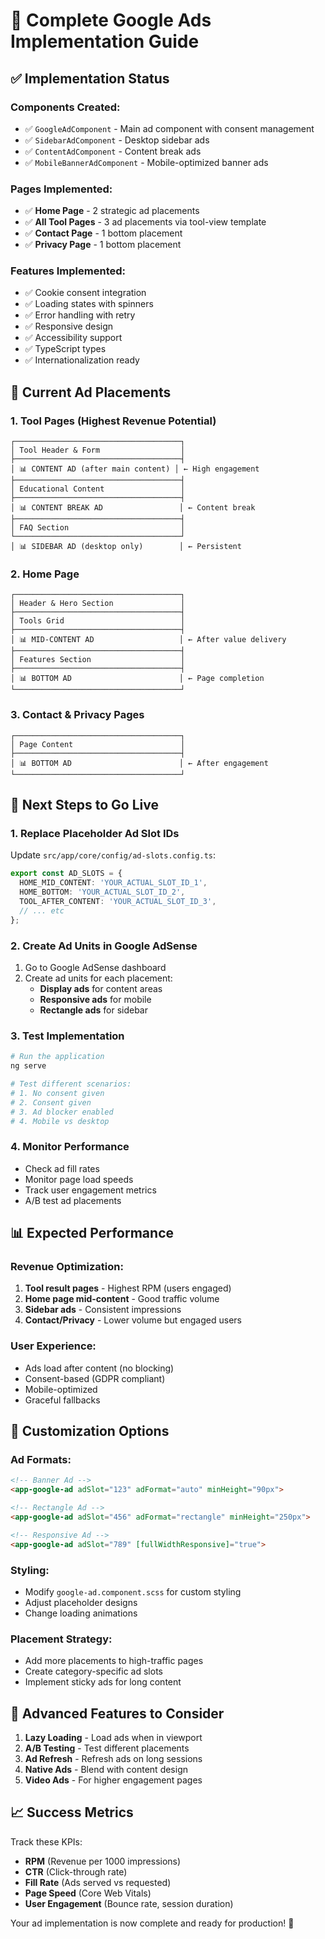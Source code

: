 # 🎯 Complete Google Ads Implementation Guide

## ✅ **Implementation Status**

### **Components Created:**
- ✅ `GoogleAdComponent` - Main ad component with consent management
- ✅ `SidebarAdComponent` - Desktop sidebar ads
- ✅ `ContentAdComponent` - Content break ads
- ✅ `MobileBannerAdComponent` - Mobile-optimized banner ads

### **Pages Implemented:**
- ✅ **Home Page** - 2 strategic ad placements
- ✅ **All Tool Pages** - 3 ad placements via tool-view template
- ✅ **Contact Page** - 1 bottom placement
- ✅ **Privacy Page** - 1 bottom placement

### **Features Implemented:**
- ✅ Cookie consent integration
- ✅ Loading states with spinners
- ✅ Error handling with retry
- ✅ Responsive design
- ✅ Accessibility support
- ✅ TypeScript types
- ✅ Internationalization ready

## 🎯 **Current Ad Placements**

### **1. Tool Pages (Highest Revenue Potential)**
```
┌─────────────────────────────────────┐
│ Tool Header & Form                  │
├─────────────────────────────────────┤
│ 📊 CONTENT AD (after main content) │ ← High engagement
├─────────────────────────────────────┤
│ Educational Content                 │
├─────────────────────────────────────┤
│ 📊 CONTENT BREAK AD                 │ ← Content break
├─────────────────────────────────────┤
│ FAQ Section                         │
└─────────────────────────────────────┘
│ 📊 SIDEBAR AD (desktop only)        │ ← Persistent
```

### **2. Home Page**
```
┌─────────────────────────────────────┐
│ Header & Hero Section               │
├─────────────────────────────────────┤
│ Tools Grid                          │
├─────────────────────────────────────┤
│ 📊 MID-CONTENT AD                   │ ← After value delivery
├─────────────────────────────────────┤
│ Features Section                    │
├─────────────────────────────────────┤
│ 📊 BOTTOM AD                        │ ← Page completion
└─────────────────────────────────────┘
```

### **3. Contact & Privacy Pages**
```
┌─────────────────────────────────────┐
│ Page Content                        │
├─────────────────────────────────────┤
│ 📊 BOTTOM AD                        │ ← After engagement
└─────────────────────────────────────┘
```

## 🔧 **Next Steps to Go Live**

### **1. Replace Placeholder Ad Slot IDs**
Update `src/app/core/config/ad-slots.config.ts`:
```typescript
export const AD_SLOTS = {
  HOME_MID_CONTENT: 'YOUR_ACTUAL_SLOT_ID_1',
  HOME_BOTTOM: 'YOUR_ACTUAL_SLOT_ID_2',
  TOOL_AFTER_CONTENT: 'YOUR_ACTUAL_SLOT_ID_3',
  // ... etc
};
```

### **2. Create Ad Units in Google AdSense**
1. Go to Google AdSense dashboard
2. Create ad units for each placement:
   - **Display ads** for content areas
   - **Responsive ads** for mobile
   - **Rectangle ads** for sidebar

### **3. Test Implementation**
```bash
# Run the application
ng serve

# Test different scenarios:
# 1. No consent given
# 2. Consent given
# 3. Ad blocker enabled
# 4. Mobile vs desktop
```

### **4. Monitor Performance**
- Check ad fill rates
- Monitor page load speeds
- Track user engagement metrics
- A/B test ad placements

## 📊 **Expected Performance**

### **Revenue Optimization:**
1. **Tool result pages** - Highest RPM (users engaged)
2. **Home page mid-content** - Good traffic volume
3. **Sidebar ads** - Consistent impressions
4. **Contact/Privacy** - Lower volume but engaged users

### **User Experience:**
- Ads load after content (no blocking)
- Consent-based (GDPR compliant)
- Mobile-optimized
- Graceful fallbacks

## 🎨 **Customization Options**

### **Ad Formats:**
```html
<!-- Banner Ad -->
<app-google-ad adSlot="123" adFormat="auto" minHeight="90px">

<!-- Rectangle Ad -->
<app-google-ad adSlot="456" adFormat="rectangle" minHeight="250px">

<!-- Responsive Ad -->
<app-google-ad adSlot="789" [fullWidthResponsive]="true">
```

### **Styling:**
- Modify `google-ad.component.scss` for custom styling
- Adjust placeholder designs
- Change loading animations

### **Placement Strategy:**
- Add more placements to high-traffic pages
- Create category-specific ad slots
- Implement sticky ads for long content

## 🚀 **Advanced Features to Consider**

1. **Lazy Loading** - Load ads when in viewport
2. **A/B Testing** - Test different placements
3. **Ad Refresh** - Refresh ads on long sessions
4. **Native Ads** - Blend with content design
5. **Video Ads** - For higher engagement pages

## 📈 **Success Metrics**

Track these KPIs:
- **RPM** (Revenue per 1000 impressions)
- **CTR** (Click-through rate)
- **Fill Rate** (Ads served vs requested)
- **Page Speed** (Core Web Vitals)
- **User Engagement** (Bounce rate, session duration)

Your ad implementation is now complete and ready for production! 🎉